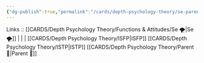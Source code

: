 ```yaml
---
{"dg-publish":true,"permalink":"/cards/depth-psychology-theory/se-parent/","noteIcon":"","created":"2023-01-05T12:12:08.442+01:00","updated":"2023-03-09T10:12:54.399+01:00"}
---
```


Links :: [[CARDS/Depth Psychology Theory/Functions & Attitudes/Se 🌪️\|Se 🌪️]] |  |  | 
[[CARDS/Depth Psychology Theory/ISFP\|ISFP]]
[[CARDS/Depth Psychology Theory/ISTP\|ISTP]]
[[CARDS/Depth Psychology Theory/Parent 🤨\|Parent 🤨]]

